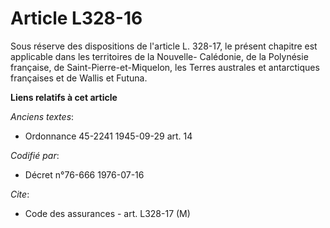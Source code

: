 # Article L328-16

Sous réserve des dispositions de l'article L. 328-17, le présent chapitre est applicable dans les territoires de la Nouvelle-
Calédonie, de la Polynésie française, de Saint-Pierre-et-Miquelon, les Terres australes et antarctiques françaises et de
Wallis et Futuna.

**Liens relatifs à cet article**

_Anciens textes_:

  - Ordonnance 45-2241 1945-09-29 art. 14

_Codifié par_:

  - Décret n°76-666 1976-07-16

_Cite_:

  - Code des assurances - art. L328-17 (M)
